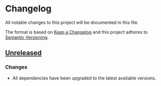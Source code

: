 # Changelog

All notable changes to this project will be documented in this file.

The format is based on [Keep a Changelog](http://keepachangelog.com)
and this project adheres to
[Semantic Versioning](http://semver.org/spec/v2.0.0.html).

## [Unreleased]

### Changes

- All dependencies have been upgraded to the latest available versions.

[Unreleased]: https://github.com/logicblocks/cartus/compare/0.1.0...HEAD
